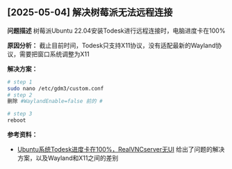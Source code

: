 ## [2025-05-04] 解决树莓派无法远程连接

**问题描述**
树莓派Ubuntu 22.04安装Todesk进行远程连接时，电脑进度卡在100%

**原因分析：**
截止目前时间，Todesk只支持X11协议，没有适配最新的Wayland协议，需要把窗口系统调整为X11

**解决方案：**
```bash
# step 1
sudo nano /etc/gdm3/custom.conf
# step 2 
删除 #WaylandEnable=false 前的 # 

# step 3 
reboot
```

**参考资料：**
- [Ubuntu系统Todesk进度卡在100%，RealVNCserver无UI](https://www.bilibili.com/opus/909144121606668296)
给出了问题的解决方案，以及Wayland和X11之间的差别

 
